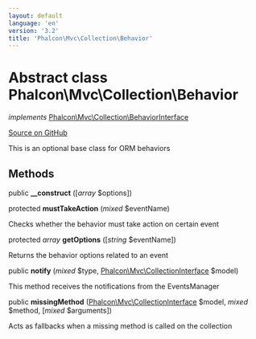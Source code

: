 ```yaml
---
layout: default
language: 'en'
version: '3.2'
title: 'Phalcon\Mvc\Collection\Behavior'
---
```

# Abstract class **Phalcon\Mvc\Collection\Behavior**

*implements* [Phalcon\Mvc\Collection\BehaviorInterface](/3.2/en/api/Phalcon_Mvc_Collection_BehaviorInterface)

<a href="https://github.com/phalcon/cphalcon/tree/v3.2.0/phalcon/mvc/collection/behavior.zep" class="btn btn-default btn-sm">Source on GitHub</a>

This is an optional base class for ORM behaviors


## Methods
public  **__construct** ([*array* $options])





protected  **mustTakeAction** (*mixed* $eventName)

Checks whether the behavior must take action on certain event



protected *array* **getOptions** ([*string* $eventName])

Returns the behavior options related to an event



public  **notify** (*mixed* $type, [Phalcon\Mvc\CollectionInterface](/3.2/en/api/Phalcon_Mvc_CollectionInterface) $model)

This method receives the notifications from the EventsManager



public  **missingMethod** ([Phalcon\Mvc\CollectionInterface](/3.2/en/api/Phalcon_Mvc_CollectionInterface) $model, *mixed* $method, [*mixed* $arguments])

Acts as fallbacks when a missing method is called on the collection



